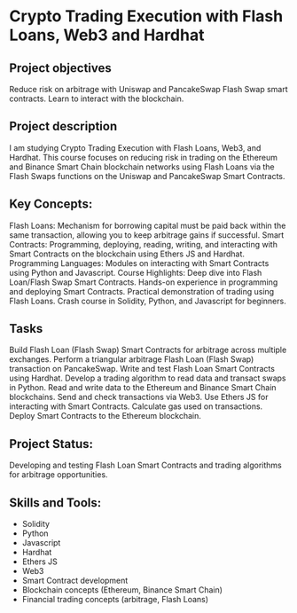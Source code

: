 # Crypto Trading Execution with Flash Loans, Web3 and Hardhat

## Project objectives
Reduce risk on arbitrage with Uniswap and PancakeSwap Flash Swap smart contracts. Learn to interact with the blockchain.

## Project description
I am studying Crypto Trading Execution with Flash Loans, Web3, and Hardhat. This course focuses on reducing risk in trading on the Ethereum and Binance Smart Chain blockchain networks using Flash Loans via the Flash Swaps functions on the Uniswap and PancakeSwap Smart Contracts.

## Key Concepts:
Flash Loans: Mechanism for borrowing capital must be paid back within the same transaction, allowing you to keep arbitrage gains if successful.
Smart Contracts: Programming, deploying, reading, writing, and interacting with Smart Contracts on the blockchain using Ethers JS and Hardhat.
Programming Languages: Modules on interacting with Smart Contracts using Python and Javascript.
Course Highlights:
Deep dive into Flash Loan/Flash Swap Smart Contracts.
Hands-on experience in programming and deploying Smart Contracts.
Practical demonstration of trading using Flash Loans.
Crash course in Solidity, Python, and Javascript for beginners.

## Tasks
Build Flash Loan (Flash Swap) Smart Contracts for arbitrage across multiple exchanges.
Perform a triangular arbitrage Flash Loan (Flash Swap) transaction on PancakeSwap.
Write and test Flash Loan Smart Contracts using Hardhat.
Develop a trading algorithm to read data and transact swaps in Python.
Read and write data to the Ethereum and Binance Smart Chain blockchains.
Send and check transactions via Web3.
Use Ethers JS for interacting with Smart Contracts.
Calculate gas used on transactions.
Deploy Smart Contracts to the Ethereum blockchain.

## Project Status:
Developing and testing Flash Loan Smart Contracts and trading algorithms for arbitrage opportunities.

## Skills and Tools:
- Solidity
- Python
- Javascript
- Hardhat
- Ethers JS
- Web3
- Smart Contract development
- Blockchain concepts (Ethereum, Binance Smart Chain)
- Financial trading concepts (arbitrage, Flash Loans)
